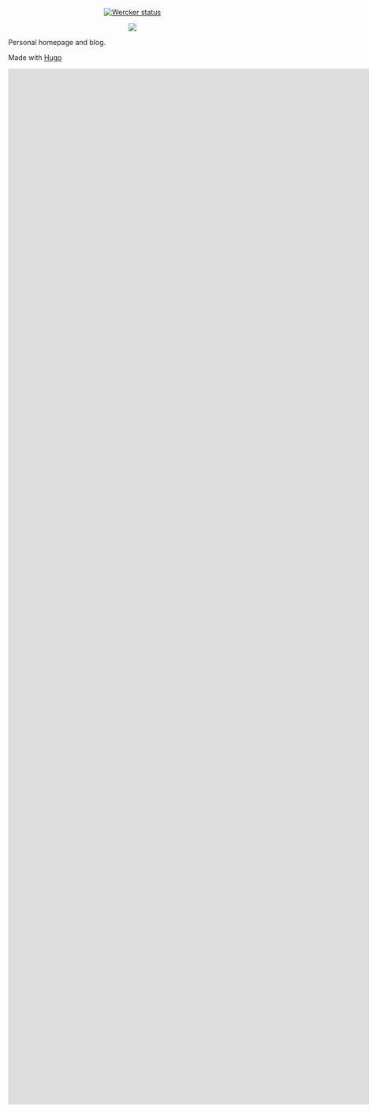 <p align="center"><a href="https://app.wercker.com/project/byKey/668e6ef24098148589c4c3a27a839b06">
  <img alt="Wercker status" src="https://app.wercker.com/status/668e6ef24098148589c4c3a27a839b06/m/master">
</a></p>
<p align="center"><a href="https://www.codacy.com/app/coolbluemelvin/wercker-step-gh-pages?utm_source=github.com&amp;utm_medium=referral&amp;utm_content=coolbluemelvin/wercker-step-gh-pages&amp;utm_campaign=Badge_Grade"><img src="https://api.codacy.com/project/badge/Grade/3264105cb3ef42f48d0fb2cd81c26182"/></a></p>

Personal homepage and blog.

Made with [Hugo](https://gohugo.io)

<iframe frameborder="0" class="juxtapose" width="3360" height="2100" src="https://cdn.knightlab.com/libs/juxtapose/latest/embed/index.html?uid=b13bc226-4108-11e9-9c6a-0edaf8f81e27"></iframe>
